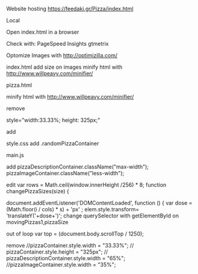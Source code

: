 Website hosting
https://feedaki.gr/Pizza/index.html

Local

Open index.html in a browser

Check with:
PageSpeed Insights 
gtmetrix


Optomize Images with http://optimizilla.com/

index.html
add size on images
minify html with http://www.willpeavy.com/minifier/



pizza.html

minify html with http://www.willpeavy.com/minifier/

remove  
</html>
style="width:33.33%; height: 325px;"

add
<div id="pizza0" class="col-4 randomPizzaContainer">
<div id="pizza1" class="col-4 randomPizzaContainer">
<div class="lesswidth">
<div class="maxwidth">




style.css
add
.randomPizzaContainer



main.js

add
pizzaDescriptionContainer.className("max-width");
pizzaImageContainer.className("less-width");

edit 
var rows = Math.ceil(window.innerHeight /256) * 8;
function changePizzaSizes(size) {


document.addEventListener('DOMContentLoaded', function () {
var dose = (Math.floor(i / cols) * s) + 'px' ;
elem.style.transform= 'translateY('+dose+')';
change querySelector  with getElementById on movingPizzas1,pizzaSize

out of loop var top = (document.body.scrollTop / 1250);


remove
//pizzaContainer.style.width = "33.33%";
//	pizzaContainer.style.height = "325px";
// pizzaDescriptionContainer.style.width = "65%";
	//pizzaImageContainer.style.width = "35%";
	
 